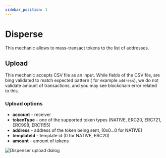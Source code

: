 ```yaml
---
sidebar_position: 1
---
```


# Disperse

This mechanic allows to mass-transact tokens to the list of addresses.

## Upload

This mechanic accepts CSV file as an input. While fields of the CSV file, are bing validated to match expected pattern (
for example `address`), we do not validate amount of transactions, and you may see blockchain error related to this.

### Upload options

- **account** - receiver
- **tokenType** - one of the supported token types (NATIVE, ERC20, ERC721, ERC998, ERC1155)
- **address** - address of the token being sent, (0x0...0 for NATIVE)
- **templateId** - template id (0 for NATIVE, ERC20)
- **amount** - amount of tokens

![Dispenser upload dialog](/img/admin/mechanics-simple/dispenser/dispenser_upload_dialog.png)

